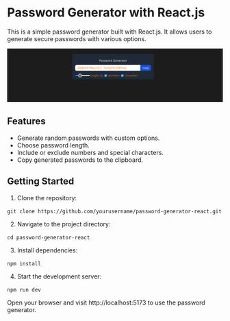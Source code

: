 # Password Generator with React.js

This is a simple password generator built with React.js. It allows users to generate secure passwords with various options.

![image](https://github.com/pushan-alagiya/PasswdChanger/blob/main/public/Pasted%20image.png)

## Features

- Generate random passwords with custom options.
- Choose password length.
- Include or exclude numbers and special characters.
- Copy generated passwords to the clipboard.

## Getting Started

1. Clone the repository:

```
git clone https://github.com/yourusername/password-generator-react.git
```

2. Navigate to the project directory:

```
cd password-generator-react
```

3. Install dependencies:

```
npm install
```

4. Start the development server:

```
npm run dev
```

Open your browser and visit http://localhost:5173 to use the password generator.
